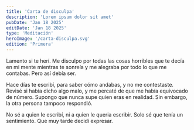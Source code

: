 ```yaml
---
title: 'Carta de disculpa'
description: 'Lorem ipsum dolor sit amet'
pubDate: 'Jan 18 2025'
editDate: 'Jan 18 2025'
type: 'Meditación'
heroImage: '/carta-disculpa.svg'
edition: 'Primera'
---
```


Lamento si te herí. Me disculpo por todas las cosas horribles que te decía en mi mente mientras te sonreía y me alegraba por todo lo que me contabas. Pero así debía ser.

Hace días te escribí, para saber cómo andabas, y no me contestaste. Revisé si había dicho algo malo, y me percaté de que me había equivocado de número. Supongo que nunca supe quien eras en realidad. Sin embargo, la otra persona tampoco respondió.

No sé a quien le escribí, ni a quien le queria escribir. Solo sé que tenía un sentimiento. Que muy tarde decidí expresar.
